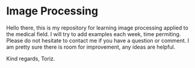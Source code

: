 # Image Processing

Hello there, this is my repository for learning image processing applied to the medical field. I will try to add examples each week, time permiting. Please do not hesitate to contact me if you have a question or comment.  I am pretty sure there is room for improvement, any ideas are helpful. 

Kind regards, Toriz.
